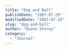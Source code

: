 ```yaml
---
title: "Dog and Ball"
publishDate: "2007-07-29"
modifiedDate: "2007-07-29"
slug: "dog-and-ball"
author: "Duane Storey"
category:
  - "Journal"
---
```


